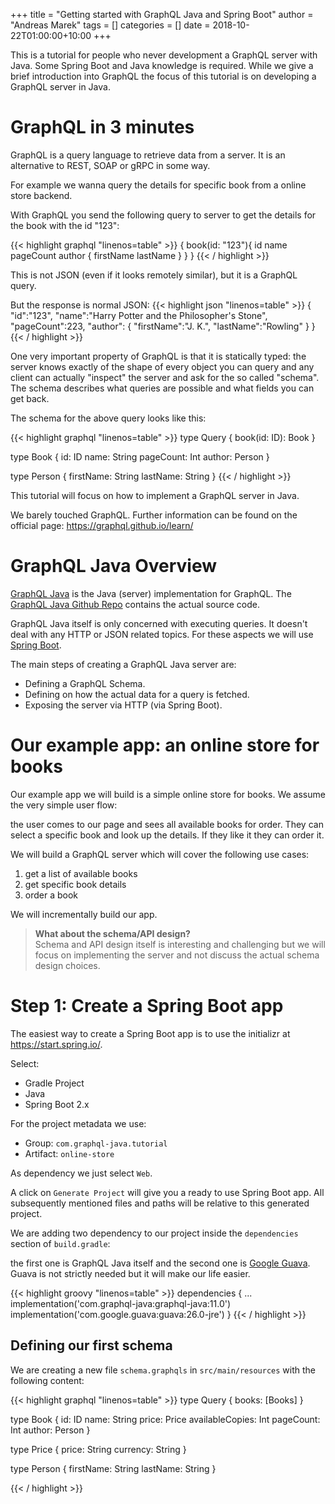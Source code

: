 +++
title = "Getting started with GraphQL Java and Spring Boot"
author = "Andreas Marek"
tags = []
categories = []
date = 2018-10-22T01:00:00+10:00
+++

This is a tutorial for people who never development a GraphQL server with Java. Some Spring Boot and Java knowledge is required. While we give a brief introduction into GraphQL the focus of this tutorial is on developing a GraphQL server in Java.


# GraphQL in 3 minutes

GraphQL is a query language to retrieve data from a server. It is an alternative to REST, SOAP or gRPC in some way. 

For example we wanna query the details for specific book from a online store backend.

With GraphQL you send the following query to server to get the details for the book with the id "123":

{{< highlight graphql "linenos=table" >}}
{
  book(id: "123"){
    id
    name
    pageCount
    author {
      firstName
      lastName
    }
  }
}
{{< / highlight >}}

This is not JSON (even if it looks remotely similar), but it is a GraphQL query.

But the response is normal JSON:
{{< highlight json "linenos=table" >}}
{
  "id":"123",
  "name":"Harry Potter and the Philosopher's Stone",
  "pageCount":223,
  "author": {
    "firstName":"J. K.",
    "lastName":"Rowling"
  }
}
{{< / highlight >}}

One very important property of GraphQL is that it is statically typed: the server knows exactly of the shape of every object you can query and any client can actually "inspect" the server and ask for the so called "schema". The schema describes what queries are possible and what fields you can get back. 

The schema for the above query looks like this:

{{< highlight graphql "linenos=table" >}}
type Query {
  book(id: ID): Book 
}

type Book {
  id: ID
  name: String
  pageCount: Int
  author: Person
}

type Person {
  firstName: String
  lastName: String
}
{{< / highlight >}}

This tutorial will focus on how to implement a GraphQL server in Java.

We barely touched GraphQL. Further information can be found on the official page: https://graphql.github.io/learn/


# GraphQL Java Overview

[GraphQL Java](https://www.graphql-java.com) is the Java (server) implementation for GraphQL. The [GraphQL Java Github Repo](https://github.com/graphql-java/graphql-java) contains the actual source code. 

GraphQL Java itself is only concerned with executing queries. It doesn't deal with any HTTP or JSON related topics. For these aspects we will use [Spring Boot](https://spring.io/projects/spring-boot).
 
The main steps of creating a GraphQL Java server are:

- Defining a GraphQL Schema.
- Defining on how the actual data for a query is fetched. 
- Exposing the server via HTTP (via Spring Boot). 


# Our example app: an online store for books

Our example app we will build is a simple online store for books.
We assume the very simple user flow: 

the user comes to our page and sees all available books for order.
They can select a specific book and look up the details. If they like it they can order it.

We will build a GraphQL server which will cover the following use cases:

1. get a list of available books
1. get specific book details
1. order a book

We will incrementally build our app. 

> **What about the schema/API design?**<br/>
Schema and API design itself is interesting and challenging but we will focus on implementing the server and not discuss the actual schema design choices.


# Step 1: Create a Spring Boot app

The easiest way to create a Spring Boot app is to use the initializr at https://start.spring.io/.

Select: 

- Gradle Project
- Java 
- Spring Boot 2.x 

For the project metadata we use:

- Group: `com.graphql-java.tutorial`
- Artifact: `online-store`

As dependency we just select `Web`.

A click on `Generate Project` will give you a ready to use Spring Boot app.
All subsequently mentioned files and paths will be relative to this generated project.

We are adding two dependency to our project inside the `dependencies` section of `build.gradle`:

the first one is GraphQL Java itself and the second one is [Google Guava](https://github.com/google/guava). Guava is not strictly needed but it will make our life easier.

{{< highlight groovy "linenos=table" >}}
dependencies {
  ...
  implementation('com.graphql-java:graphql-java:11.0')
  implementation('com.google.guava:guava:26.0-jre')
}
{{< / highlight >}}

## Defining our first schema

We are creating a new file `schema.graphqls` in `src/main/resources` with the following content:

{{< highlight graphql "linenos=table" >}}
type Query {
  books: [Books]
}

type Book {
  id: ID
  name: String
  price: Price
  availableCopies: Int
  pageCount: Int
  author: Person
}

type Price {
  price: String
  currency: String
}

type Person {
  firstName: String
  lastName: String
}

{{< / highlight >}}





